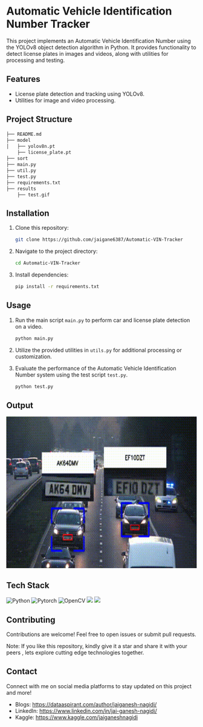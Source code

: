 # Automatic Vehicle Identification Number Tracker

This project implements an Automatic Vehicle Identification Number using the YOLOv8 object detection algorithm in Python. It provides functionality to detect license plates in images and videos, along with utilities for processing and testing.

## Features

- License plate detection and tracking using YOLOv8.
- Utilities for image and video processing.

## Project Structure
```
├── README.md
├── model
│   ├── yolov8n.pt
    ├── license_plate.pt
├── sort
├── main.py
├── util.py
├── test.py
├── requirements.txt
├── results
    ├── test.gif
```

## Installation

1. Clone this repository:

    ```bash
    git clone https://github.com/jaigane6387/Automatic-VIN-Tracker
    ```

2. Navigate to the project directory:

    ```bash
    cd Automatic-VIN-Tracker
    ```

3. Install dependencies:

    ```bash
    pip install -r requirements.txt
    ```

## Usage

1. Run the main script `main.py` to perform car and license plate detection on a video.

    ```bash
    python main.py
    ```
    
2. Utilize the provided utilities in `utils.py` for additional processing or customization.

3. Evaluate the performance of the Automatic Vehicle Identification Number system using the test script `test.py`.

    ```bash
    python test.py
    
## Output    
<center></center><img src="results/test.gif" alt="Test output" height=400px width=600px></center>

## Tech Stack

<div align="left">
    <img src="https://upload.wikimedia.org/wikipedia/commons/c/c3/Python-logo-notext.svg" alt="Python" width="130" height="110"/>
    <img src="https://svglogos.net/wp-content/uploads/pytorch.svg" alt="Pytorch" width="130" height="110"/>
    <img src="https://upload.wikimedia.org/wikipedia/commons/3/32/OpenCV_Logo_with_text_svg_version.svg" alt="OpenCV" width="130" height="110"/>
    <img src="https://n.sinaimg.cn/spider20230112/462/w846h416/20230112/c9d0-ab60f7bc0279569562a5f5461020683d.png" height="110"/>
    <img src="http://www.jaided.ai/static/img/svg_icon/EasyOCR_OSS3.svg" height="110"/>
</div>

## Contributing

Contributions are welcome! Feel free to open issues or submit pull requests.

Note: If you like this repository, kindly give it a star and share it with your peers , lets explore cutting edge technologies together.


## Contact

Connect with me on social media platforms to stay updated on this project and more!

- Blogs: https://dataaspirant.com/author/jaiganesh-nagidi/
- LinkedIn: https://www.linkedin.com/in/jai-ganesh-nagidi/
- Kaggle: https://www.kaggle.com/jaiganeshnagidi
